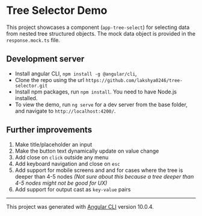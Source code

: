 # Tree Selector Demo

This project showcases a component (`app-tree-select`) for selecting data from nested tree structured objects. The mock data object is provided in the `response.mock.ts` file.


## Development server
- Install angular CLI, `npm install -g @angular/cli`,
- Clone the repo using the url `https://github.com/lakshya0246/tree-selector.git`
- Install npm packages, run `npm install`. You need to have Node.js installed.
- To view the demo, run `ng serve` for a dev server from the base folder, and navigate to `http://localhost:4200/`.


## Further improvements
1. Make title/placeholder an input
2. Make the button text dynamically update on value change
3. Add close on `click` outside any menu
4. Add keyboard navigation and close on `esc`
5. Add support for mobile screens and and for cases where the tree is deeper than 4-5 nodes *(Not sure about this because a tree deeper than 4-5 nodes might not be good for UX)*
6. Add support for output cast as `key-value` pairs

***
This project was generated with [Angular CLI](https://github.com/angular/angular-cli) version 10.0.4.
